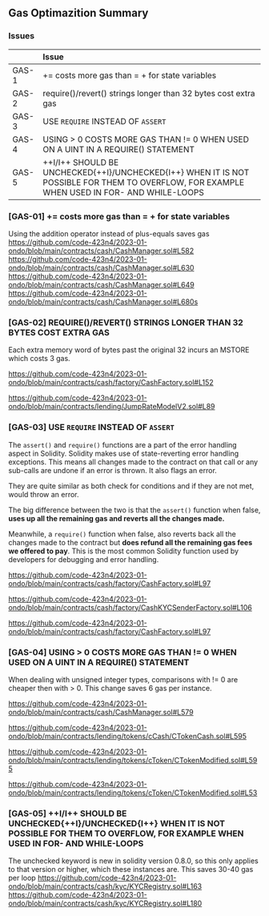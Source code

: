 ## Gas Optimazition Summary

### Issues

|       | Issue                                    | 
| ----- | :--------------------------------------- | 
| GAS-1 | <x> += <y> costs more gas than <x> = <x> + <y> for state variables | 
| GAS-2 | require()/revert() strings longer than 32 bytes cost extra gas | 
| GAS-3 | USE `REQUIRE` INSTEAD OF `ASSERT` | 
| GAS-4 | USING > 0 COSTS MORE GAS THAN != 0 WHEN USED ON A UINT IN A REQUIRE() STATEMENT | 
| GAS-5 |  ++I/I++ SHOULD BE UNCHECKED{++I}/UNCHECKED{I++} WHEN IT IS NOT POSSIBLE FOR THEM TO OVERFLOW, FOR EXAMPLE WHEN USED IN FOR- AND WHILE-LOOPS | 

### [GAS-01]<x> += <y> costs more gas than <x> = <x> + <y> for state variables      
Using the addition operator instead of plus-equals saves gas
https://github.com/code-423n4/2023-01-ondo/blob/main/contracts/cash/CashManager.sol#L582
https://github.com/code-423n4/2023-01-ondo/blob/main/contracts/cash/CashManager.sol#L630
https://github.com/code-423n4/2023-01-ondo/blob/main/contracts/cash/CashManager.sol#L649
https://github.com/code-423n4/2023-01-ondo/blob/main/contracts/cash/CashManager.sol#L680s


### [GAS-02] REQUIRE()/REVERT() STRINGS LONGER THAN 32 BYTES COST EXTRA GAS
Each extra memory word of bytes past the original 32 incurs an MSTORE which costs 3 gas.

https://github.com/code-423n4/2023-01-ondo/blob/main/contracts/cash/factory/CashFactory.sol#L152

https://github.com/code-423n4/2023-01-ondo/blob/main/contracts/lending/JumpRateModelV2.sol#L89

### [GAS-03] USE `REQUIRE` INSTEAD OF `ASSERT`

The `assert()` and `require()` functions are a part of the error handling aspect in Solidity. Solidity makes use of state-reverting error handling exceptions. This means all changes made to the contract on that call or any sub-calls are undone if an error is thrown. It also flags an error.

They are quite similar as both check for conditions and if they are not met, would throw an error.

The big difference between the two is that the `assert()` function when false, **uses up all the remaining gas and reverts all the changes made.**

Meanwhile, a `require()` function when false, also reverts back all the changes made to the contract but **does refund all the remaining gas fees we offered to pay**. This is the most common Solidity function used by developers for debugging and error handling.

https://github.com/code-423n4/2023-01-ondo/blob/main/contracts/cash/factory/CashFactory.sol#L97

https://github.com/code-423n4/2023-01-ondo/blob/main/contracts/cash/factory/CashKYCSenderFactory.sol#L106

https://github.com/code-423n4/2023-01-ondo/blob/main/contracts/cash/factory/CashFactory.sol#L97



### [GAS-04] USING > 0 COSTS MORE GAS THAN != 0 WHEN USED ON A UINT IN A REQUIRE() STATEMENT

When dealing with unsigned integer types, comparisons with != 0 are cheaper then with > 0. This change saves 6 gas per instance.

https://github.com/code-423n4/2023-01-ondo/blob/main/contracts/cash/CashManager.sol#L579

https://github.com/code-423n4/2023-01-ondo/blob/main/contracts/lending/tokens/cCash/CTokenCash.sol#L595

https://github.com/code-423n4/2023-01-ondo/blob/main/contracts/lending/tokens/cToken/CTokenModified.sol#L595

https://github.com/code-423n4/2023-01-ondo/blob/main/contracts/lending/tokens/cToken/CTokenModified.sol#L53

### [GAS-05]  ++I/I++ SHOULD BE UNCHECKED{++I}/UNCHECKED{I++} WHEN IT IS NOT POSSIBLE FOR THEM TO OVERFLOW, FOR EXAMPLE WHEN USED IN FOR- AND WHILE-LOOPS
The unchecked keyword is new in solidity version 0.8.0, so this only applies to that version or higher, which these instances are. This saves 30-40 gas per loop
https://github.com/code-423n4/2023-01-ondo/blob/main/contracts/cash/kyc/KYCRegistry.sol#L163
https://github.com/code-423n4/2023-01-ondo/blob/main/contracts/cash/kyc/KYCRegistry.sol#L180